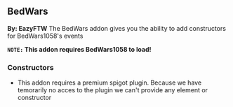 ## BedWars
**By: EazyFTW**
The BedWars addon gives you the ability to add constructors for BedWars1058's events
<br>

**`NOTE:` This addon requires BedWars1058 to load!**
<br>

### Constructors
* This addon requires a premium spigot plugin. Because we have temorarily no acces to the plugin we can't provide any element or constructor
